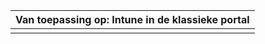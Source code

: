 |                            Van toepassing op: Intune in de klassieke portal                            |
|------------------------------------------------------------------------------------------------|
|                                                                                                |

